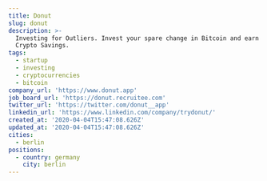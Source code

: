 ```yaml
---
title: Donut
slug: donut
description: >-
  Investing for Outliers. Invest your spare change in Bitcoin and earn 8% with
  Crypto Savings.
tags:
  - startup
  - investing
  - cryptocurrencies
  - bitcoin
company_url: 'https://www.donut.app'
job_board_url: 'https://donut.recruitee.com'
twitter_url: 'https://twitter.com/donut__app'
linkedin_url: 'https://www.linkedin.com/company/trydonut/'
created_at: '2020-04-04T15:47:08.626Z'
updated_at: '2020-04-04T15:47:08.626Z'
cities:
  - berlin
positions:
  - country: germany
    city: berlin
---
```


